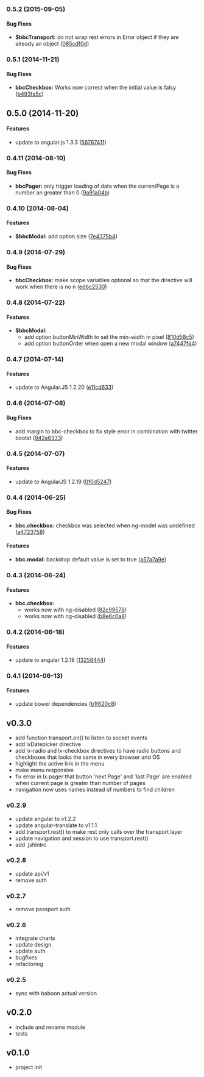 <a name="0.5.2"></a>
### 0.5.2 (2015-09-05)


#### Bug Fixes

* **$bbcTransport:** do not wrap rest errors in Error object if they are already an object ([085cdf0d](https://github.com/litixsoft/baboon-client/commit/085cdf0d3a8b438e4b1b33828245efd6d2122662))


<a name="0.5.1"></a>
### 0.5.1 (2014-11-21)


#### Bug Fixes

* **bbcCheckbox:** Works now correct when the initial value is falsy ([b493fa5c](https://github.com/litixsoft/baboon-client/commit/b493fa5c3f6a3d9fadc78a8fd3acc24bf505ed64))


<a name="0.5.0"></a>
## 0.5.0 (2014-11-20)


#### Features

* update to angular.js 1.3.3 ([56767411](https://github.com/litixsoft/baboon-client/commit/5676741120114f07ecb565b055ec6c30162233d2))


<a name="0.4.11"></a>
### 0.4.11 (2014-08-10)


#### Bug Fixes

* **bbcPager:** only trigger loading of data when the currentPage is a number an greater than 0 ([9a91a04b](https://github.com/litixsoft/baboon-client/commit/9a91a04b5581d812f89b58ecdbda6c28a865b1ab))


<a name="0.4.10"></a>
### 0.4.10 (2014-08-04)


#### Features

* **$bbcModal:** add option size ([7e4375b4](https://github.com/litixsoft/baboon-client/commit/7e4375b4d6ab05370957b4ebaa314b08067344cc))


<a name="0.4.9"></a>
### 0.4.9 (2014-07-29)


#### Bug Fixes

* **bbcCheckbox:** make scope variables optional so that the directive will work when there is no n ([edbc2530](https://github.com/litixsoft/baboon-client/commit/edbc25308e1b317e480ff123189a4ab66814fcf0))


<a name="0.4.8"></a>
### 0.4.8 (2014-07-22)


#### Features

* **$bbcModal:**
  * add option buttonMinWidth to set the min-width in pixel ([810d58c5](https://github.com/litixsoft/baboon-client/commit/810d58c5a257a2cf42f266a8679bf9aed709ae13))
  * add option buttonOrder when open a new modal window ([a7447fd4](https://github.com/litixsoft/baboon-client/commit/a7447fd4cd1fda3159cf01c4ba575a06a40ed781))


<a name="0.4.7"></a>
### 0.4.7 (2014-07-14)


#### Features

* update to Angular.JS 1.2.20 ([e11cd633](https://github.com/litixsoft/baboon-client/commit/e11cd6337b169cc1e554e83b1ecbcabca3d93efa))


<a name="0.4.6"></a>
### 0.4.6 (2014-07-08)


#### Bug Fixes

* add margin to bbc-checkbox to fix style error in combination with twitter bootst ([842a8333](https://github.com/litixsoft/baboon-client/commit/842a83339f4368f64c71e00274726582a198065f))


<a name="0.4.5"></a>
### 0.4.5 (2014-07-07)


#### Features

* update to AngularJS 1.2.19 ([0f0d5247](https://github.com/litixsoft/baboon-client/commit/0f0d5247c92ba239df096dc824f1671e196911b9))


<a name="0.4.4"></a>
### 0.4.4 (2014-06-25)


#### Bug Fixes

* **bbc.checkbox:** checkbox was selected when ng-model was undefined ([a4723758](https://github.com/litixsoft/baboon-client/commit/a4723758f518a40439d08ca15921a874bd0e099b))


#### Features

* **bbc.modal:** backdrop default value is set to true ([a57a7a9e](https://github.com/litixsoft/baboon-client/commit/a57a7a9ef40a6b5229ffb021dd968fc667455666))


<a name="0.4.3"></a>
### 0.4.3 (2014-06-24)


#### Features

* **bbc.checkbox:**
  * works now with ng-disabled ([82c99578](https://github.com/litixsoft/baboon-client/commit/82c99578875215a364a3a07e9be113cf2c40b92d))
  * works now with ng-disabled ([b8e6c0a8](https://github.com/litixsoft/baboon-client/commit/b8e6c0a86ce03d265e36831f3598e715d2ce3fc5))


<a name="0.4.2"></a>
### 0.4.2 (2014-06-18)


#### Features

* update to angular 1.2.18 ([13258444](https://github.com/litixsoft/baboon-client/commit/132584440db4be1f910cac5856134949b934f381))


<a name="0.4.1"></a>
### 0.4.1 (2014-06-13)


#### Features

* update bower dependencies ([b1f620c8](https://github.com/litixsoft/baboon-client/commit/b1f620c804457440df783b12845e8d8934a86b93))


## v0.3.0
* add function transport.on() to listen to socket events
* add lxDatepicker directive
* add lx-radio and lx-checkbox directives to have radio buttons and checkboxes that looks the same in every browser and OS
* highlight the active link in the menu
* make menu responsive
* fix error in lx.pager that button 'next Page' and 'last Page' are enabled when current page is greater than number of pages
* navigation now uses names instead of numbers to find children

### v0.2.9
* update angular to v1.2.2
* update angular-translate to v1.1.1
* add transport.rest() to make rest only calls over the transport layer
* update navigation and session to use transport.rest()
* add .jshintrc

### v0.2.8
* update api/v1
* remove auth

### v0.2.7
* remove passport auth

### v0.2.6
* integrate charts
* update design
* update auth
* bugfixes
* refactoring

### v0.2.5
* sync with baboon actual version

## v0.2.0
* include and rename module
* tests

## v0.1.0
*  project init